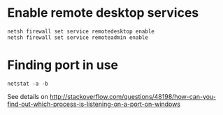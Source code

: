 # Enable remote desktop services

    netsh firewall set service remotedesktop enable
    netsh firewall set service remoteadmin enable

# Finding port in use

    netstat -a -b

See details on <http://stackoverflow.com/questions/48198/how-can-you-find-out-which-process-is-listening-on-a-port-on-windows> 
